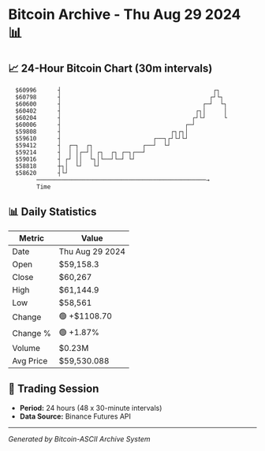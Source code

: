 # Bitcoin Archive - Thu Aug 29 2024 📊

## 📈 24-Hour Bitcoin Chart (30m intervals)

```
  $60996      ┤                                           ┌┐   
  $60798      ┤                                          ┌┘└┐  
  $60600      ┤                                        ┌─┘  └┐ 
  $60402      ┤                                      ┌┐│     │ 
  $60204      ┤                                     ┌┘└┘     └ 
  $60006      ┤                                   ┌─┘          
  $59808      ┤                               ┌┐┌┐│            
  $59610      ┤                          ┌──┐┌┘└┘└┘            
  $59412      ┤  ┌─┐  ┌┐              ┌──┘  └┘                 
  $59214      ┤  │ │┌─┘│ ┌┐  ┌┐ ┌─┐┌──┘                        
  $59016      ┤ ┌┘ ││  └┐│└──┘└─┘ └┘                           
  $58818      ┼┐│  └┘   └┘                                     
  $58620      ┤└┘                                              
        ────────────────────────────────────────────────→
        Time
```

## 📊 Daily Statistics

| Metric | Value |
|--------|-------|
| Date | Thu Aug 29 2024 |
| Open | $59,158.3 |
| Close | $60,267 |
| High | $61,144.9 |
| Low | $58,561 |
| Change | 🟢 +$1108.70 |
| Change % | 🟢 +1.87% |
| Volume | $0.23M |
| Avg Price | $59,530.088 |

## 📅 Trading Session

- **Period:** 24 hours (48 x 30-minute intervals)
- **Data Source:** Binance Futures API

---
*Generated by Bitcoin-ASCII Archive System*

